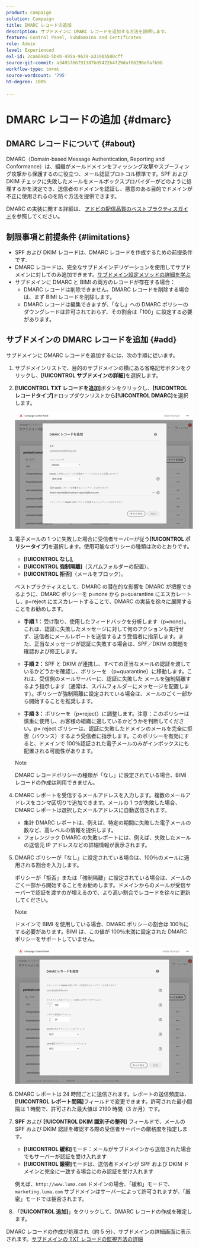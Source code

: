 ```yaml
---
product: campaign
solution: Campaign
title: DMARC レコードの追加
description: サブドメインに DMARC レコードを追加する方法を説明します。
feature: Control Panel, Subdomains and Certificates
role: Admin
level: Experienced
exl-id: 2ca66983-5beb-495a-9639-a31905500cff
source-git-commit: a3485766791387bd9422b4f29daf86296efafb98
workflow-type: tm+mt
source-wordcount: '795'
ht-degree: 100%

---
```


# DMARC レコードの追加 {#dmarc}

## DMARC レコードについて {#about}

DMARC（Domain-based Message Authentication, Reporting and Conformance）は、組織がメールドメインをフィッシング攻撃やスプーフィング攻撃から保護するのに役立つ、メール認証プロトコル標準です。SPF および DKIM チェックに失敗したメールをメールボックスプロバイダーがどのように処理するかを決定でき、送信者のドメインを認証し、悪意のある目的でドメインが不正に使用されるのを防ぐ方法を提供できます。

DMARC の実装に関する詳細は、 [アドビの配信品質のベストプラクティスガイド](https://experienceleague.adobe.com/docs/deliverability-learn/deliverability-best-practice-guide/additional-resources/technotes/implement-dmarc.html?lang=ja)を参照してください。

## 制限事項と前提条件 {#limitations}

* SPF および DKIM レコードは、DMARC レコードを作成するための前提条件です.
* DMARC レコードは、完全なサブドメインデリゲーションを使用してサブドメインに対してのみ追加できます。[サブドメイン設定メソッドの詳細を学ぶ](subdomains-branding.md#subdomain-delegation-methods)
* サブドメインに DMARC と BIMI の両方のレコードが存在する場合：
   * DMARC レコードは削除できません。DMARC レコードを削除する場合は、まず BIMI レコードを削除します。
   * DMARC レコードは編集できますが、「なし」への DMARC ポリシーのダウングレードは許可されておらず、その割合は「100」に設定する必要があります。

## サブドメインの DMARC レコードを追加 {#add}

サブドメインに DMARC レコードを追加するには、次の手順に従います。

1. サブドメインリストで、目的のサブドメインの横にある省略記号ボタンをクリックし、**[!UICONTROL サブドメインの詳細]**&#x200B;を選択します。

1. **[!UICONTROL TXT レコードを追加]**&#x200B;ボタンをクリックし、**[!UICONTROL レコードタイプ]**&#x200B;ドロップダウンリストから&#x200B;**[!UICONTROL DMARC]**&#x200B;を選択します。

   ![](assets/dmarc-add.png)

1. 電子メールの 1 つに失敗した場合に受信者サーバーが従う&#x200B;**[!UICONTROL ポリシータイプ]**&#x200B;を選択します。使用可能なポリシーの種類は次のとおりです。

   * **[!UICONTROL なし]**,
   * **[!UICONTROL 強制隔離]**（スパムフォルダーの配置）、
   * **[!UICONTROL 拒否]**（メールをブロック）。

   ベストプラクティスとして、DMARC の潜在的な影響を DMARC が把握できるように、DMARC ポリシーを p=none から p=quarantine にエスカレートし、p=reject にエスカレートすることで、DMARC の実装を徐々に展開することをお勧めします。

   * **手順 1：** 受け取り、使用したフィードバックを分析します（p=none）。これは、認証に失敗したメッセージに対して何のアクションも実行せず、送信者にメールレポートを送信するよう受信者に指示します。また、正当なメッセージが認証に失敗する場合は、SPF／DKIM の問題を確認および修正します。

   * **手順 2：** SPF と DKIM が連携し、すべての正当なメールの認証を渡しているかどうかを確認し、ポリシーを （p=quarantine）に移動します。これは、受信側のメールサーバーに、認証に失敗した メールを強制隔離するよう指示します（通常は、スパムフォルダーにメッセージを配置します）。ポリシーが強制隔離に設定されている場合は、メールのごく一部から開始することを推奨します。

   * **手順 3：** ポリシーを（p=reject）に調整します。注意：このポリシーは慎重に使用し、お客様の組織に適しているかどうかを判断してください。p= reject ポリシーは、認証に失敗したドメインのメールを完全に拒否（バウンス）するよう受信者に指示します。このポリシーを有効にすると、ドメインで 100％認証された電子メールのみがインボックスにも配置される可能性があります。

   >[!NOTE]
   >
   > DMARC レコードポリシーの種類が「なし」に設定されている場合、BIMI レコードの作成は利用できません。

1. DMARC レポートを受信するメールアドレスを入力します。複数のメールアドレスをコンマ区切りで追加できます。メールの 1 つが失敗した場合、DMARC レポートは選択したメールアドレスに自動送信されます。

   * 集計 DMARC レポートは、例えば、特定の期間に失敗した電子メールの数など、高レベルの情報を提供します。
   * フォレンジック DMARC の失敗レポートには、例えば、失敗したメールの送信元 IP アドレスなどの詳細情報が表示されます。

1. DMARC ポリシーが「なし」に設定されている場合は、100％のメールに適用される割合を入力します。

   ポリシーが「拒否」または「強制隔離」に設定されている場合は、メールのごく一部から開始することをお勧めします。ドメインからのメールが受信サーバーで認証を渡すのが増えるので、より高い割合でレコードを徐々に更新してください。

   >[!NOTE]
   >
   >ドメインで BIMI を使用している場合、DMARC ポリシーの割合は 100％にする必要があります。BIMI は、この値が 100％未満に設定された DMARC ポリシーをサポートしていません。

   ![](assets/dmarc-add2.png)

1. DMARC レポートは 24 時間ごとに送信されます。レポートの送信頻度は、**[!UICONTROL レポート間隔]**&#x200B;フィールドで変更できます。許可された最小間隔は 1 時間で、許可された最大値は 2190 時間（3 か月）です。

1. **SPF** および **[!UICONTROL DKIM 識別子の整列]** フィールドで、メールの SPF および DKIM 認証を確認する際の受信者サーバーの厳格度を指定します。

   * **[!UICONTROL 緩和]**&#x200B;モード：メールがサブドメインから送信された場合でもサーバーが認証を受け入れます
   * **[!UICONTROL 厳密]**&#x200B;モードは、送信者ドメインが SPF および DKIM ドメインと完全に一致する場合にのみ認証を受け入れます

   例えば、`http://www.luma.com` ドメインの場合、「緩和」モードで、`marketing.luma.com` サブドメインはサーバーによって許可されますが、「厳密」モードでは拒否されます。

1. 「**[!UICONTROL 追加]**」をクリックして、DMARC レコードの作成を確定します。

DMARC レコードの作成が処理され（約 5 分）、サブドメインの詳細画面に表示されます。[サブドメインの TXT レコードの監視方法の詳細](gs-txt-records.md#monitor)
